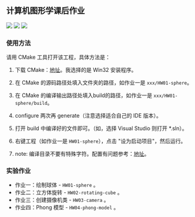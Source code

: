 ## 计算机图形学课后作业
 ![](https://img.shields.io/badge/release-v1.0-yellowgreen.svg) ![](https://img.shields.io/badge/platform-windows-brightgreen.svg) ![](https://img.shields.io/badge/build-cmake-blue.svg)

### 使用方法

请用 CMake 工具打开该工程，具体方法是：

1. 下载 CMake：[地址](http://www.cmake.org/cmake/resources/software.html)。我选择的是 Win32 安装程序。

2. 在 CMake 的源码路径处填入文件夹的路径，如作业一是 `xxx/HW01-sphere`。
3. 在 CMake 的编译输出路径处填入build的路径，如作业一是 `xxx/HW01-sphere/build`。
4. configure 两次再 generate（注意选择适合自己的 IDE 版本）。
5. 打开 build 中编译好的文件即可。（如，选择 Visual Studio 则打开 *.sln）。
6. 右键工程（如作业一是 `HW01-sphere`），点击 "设为启动项目"，然后运行。
7. note: 编译目录不要有特殊字符。配置有问题参考：[地址](https://learnopengl-cn.github.io/01%20Getting%20started/02%20Creating%20a%20window/#glfw_1)。

### 实验作业

* 作业一：绘制球体 - `HW01-sphere` 。
* 作业二：立方体旋转 - `HW02-rotating-cube` 。
* 作业三：创建摄像机类 - `HW03-camera` 。
* 作业四：Phong 模型 - `HW04-phong-model` 。